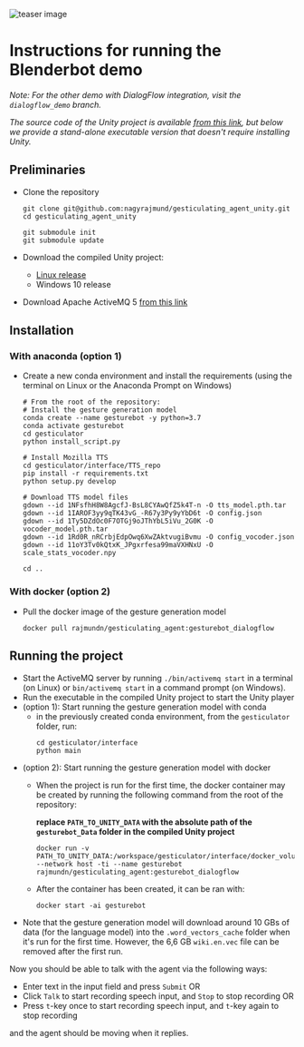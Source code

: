 ![teaser image](https://i.imgur.com/feoihA2.png)

# Instructions for running the Blenderbot demo
*Note: For the other demo with DialogFlow integration, visit the `dialogflow_demo` branch.*

*The source code of the Unity project is available [from this link](https://drive.google.com/drive/folders/1LrsFGvUl3G8jKvrU5nlSs4QWuvkmty10), but below we provide a stand-alone executable version that doesn't require installing Unity.*
## Preliminaries
- Clone the repository
  ```
  git clone git@github.com:nagyrajmund/gesticulating_agent_unity.git
  cd gesticulating_agent_unity
 
  git submodule init
  git submodule update
  ```
- Download the compiled Unity project:
  - [Linux release](https://drive.google.com/file/d/1DiB-nebwuzdIa5delYZK7J-cMlUhPMeX/view?usp=sharing)
  - Windows 10 release

- Download Apache ActiveMQ 5 [from this link](http://activemq.apache.org/components/classic/download/)

## Installation
### With anaconda (option 1)
- Create a new conda environment and install the requirements (using the terminal on Linux or the Anaconda Prompt on Windows)
  ```
  # From the root of the repository:
  # Install the gesture generation model
  conda create --name gesturebot -y python=3.7
  conda activate gesturebot
  cd gesticulator
  python install_script.py
  
  # Install Mozilla TTS
  cd gesticulator/interface/TTS_repo
  pip install -r requirements.txt
  python setup.py develop
  
  # Download TTS model files
  gdown --id 1NFsfhH8W8AgcfJ-BsL8CYAwQfZ5k4T-n -O tts_model.pth.tar
  gdown --id 1IAROF3yy9qTK43vG_-R67y3Py9yYbD6t -O config.json
  gdown --id 1Ty5DZdOc0F7OTGj9oJThYbL5iVu_2G0K -O vocoder_model.pth.tar
  gdown --id 1Rd0R_nRCrbjEdpOwq6XwZAktvugiBvmu -O config_vocoder.json
  gdown --id 11oY3Tv0kQtxK_JPgxrfesa99maVXHNxU -O scale_stats_vocoder.npy

  cd ..
  ```

### With docker (option 2)
- Pull the docker image of the gesture generation model
  ```
  docker pull rajmundn/gesticulating_agent:gesturebot_dialogflow
  ```

## Running the project
- Start the ActiveMQ server by running `./bin/activemq start` in a terminal (on Linux) or `bin/activemq start` in a command prompt (on Windows).
- Run the executable in the compiled Unity project to start the Unity player
- (option 1): Start running the gesture generation model with conda
  - in the previously created conda environment, from the `gesticulator` folder, run:
    ```
    cd gesticulator/interface
    python main
    ```
- (option 2): Start running the gesture generation model with docker
  - When the project is run for the first time, the docker container may be created by running the following command from the root of the repository:
    
    **replace `PATH_TO_UNITY_DATA` with the absolute path of the `gesturebot_Data` folder in the compiled Unity project**
    ```
    docker run -v PATH_TO_UNITY_DATA:/workspace/gesticulator/interface/docker_volume --network host -ti --name gesturebot rajmundn/gesticulating_agent:gesturebot_dialogflow
    ```
  - After the container has been created, it can be ran with:
    ```
    docker start -ai gesturebot
    ```
- Note that the gesture generation model will download around 10 GBs of data (for the language model) into the `.word_vectors_cache` folder when it's run for the first time. However, the 6,6 GB `wiki.en.vec` file can be removed after the first run.

Now you should be able to talk with the agent via the following ways:
  - Enter text in the input field and press `Submit` OR
  - Click `Talk` to start recording speech input, and `Stop` to stop recording OR
  - Press `t`-key once to start recording speech input, and `t`-key again to stop recording

and the agent should be moving when it replies.
